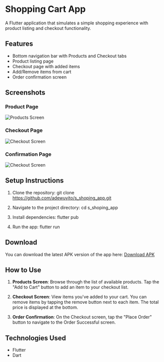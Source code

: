 # Shopping Cart App

A Flutter application that simulates a simple shopping experience with product listing and checkout functionality.

## Features

- Bottom navigation bar with Products and Checkout tabs
- Product listing page
- Checkout page with added items
- Add/Remove items from cart
- Order confirmation screen

## Screenshots

### Product Page
![Products Screen](assets/product_page.png)

### Checkout Page
![Checkout Screen](assets/checkout_page.png)

### Confirmation Page
![Checkout Screen](assets/confirmation_page.png)


## Setup Instructions

1. Clone the repository:
git clone https://github.com/adewuyito/s_shoping_app.git

2. Navigate to the project directory:
cd s_shoping_app

3. Install dependencies:
flutter pub

4. Run the app:
flutter run

## Download

You can download the latest APK version of the app here: [Download APK](release/app-release.apk)

## How to Use

1. **Products Screen**: Browse through the list of available products. Tap the "Add to Cart" button to add an item to your checkout list.

2. **Checkout Screen**: View items you've added to your cart. You can remove items by tapping the remove button next to each item. The total price is displayed at the bottom.

3. **Order Confirmation**: On the Checkout screen, tap the "Place Order" button to navigate to the Order Successful screen.

## Technologies Used

- Flutter
- Dart